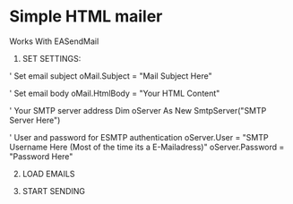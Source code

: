 # Simple HTML mailer
Works With EASendMail

1. SET SETTINGS:

' Set email subject
oMail.Subject = "Mail Subject Here"

' Set email body
oMail.HtmlBody = "Your HTML Content"

' Your SMTP server address
Dim oServer As New SmtpServer("SMTP Server Here")

' User and password for ESMTP authentication
oServer.User = "SMTP Username Here (Most of the time its a E-Mailadress)"
oServer.Password = "Password Here"

2. LOAD EMAILS

3. START SENDING
